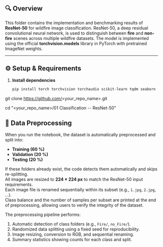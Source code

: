 ## 🔍 Overview
This folder contains the implementation and benchmarking results of **ResNet-50** for wildfire image classification. ResNet-50, a deep residual convolutional neural network, is used to distinguish between **fire** and **non-fire** scenes across multiple wildfire datasets. The model is implemented using the official **torchvision.models** library in PyTorch with pretrained ImageNet weights.  

---

## ⚙️ Setup & Requirements
1. **Install dependencies**
   ```bash
   pip install torch torchvision torchaudio scikit-learn tqdm seaborn pillow matplotlib


git clone https://github.com/<your_repo_name>.git

cd "<your_repo_name>/01 Classification -- ResNet-50"


## 🧩 Data Preprocessing

When you run the notebook, the dataset is automatically preprocessed and split into:

- **Training (60 %)**
- **Validation (20 %)**
- **Testing (20 %)**

If these folders already exist, the code detects them automatically and skips re-splitting.  
All images are resized to **224 × 224 px** to match the ResNet-50 input requirements.  
Each image file is renamed sequentially within its subset (e.g., `1.jpg`, `2.jpg`, …).  
Class balance and the number of samples per subset are printed at the end of preprocessing, allowing users to verify the integrity of the dataset.

The preprocessing pipeline performs:
1. Automatic detection of class folders (e.g., `Fire/`, `no_Fire/`).
2. Randomized data splitting using a fixed seed for reproducibility.
3. Image resizing, conversion to RGB, and sequential renaming.
4. Summary statistics showing counts for each class and split.
